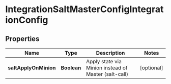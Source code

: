 

# IntegrationSaltMasterConfigIntegrationConfig

## Properties

Name | Type | Description | Notes
------------ | ------------- | ------------- | -------------
**saltApplyOnMinion** | **Boolean** | Apply state via Minion instead of Master (salt-call) |  [optional]



